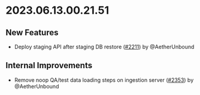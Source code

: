 # 2023.06.13.00.21.51

## New Features

- Deploy staging API after staging DB restore
  ([#2211](https://github.com/WordPress/openverse/pull/2211)) by @AetherUnbound

## Internal Improvements

- Remove noop QA/test data loading steps on ingestion server
  ([#2353](https://github.com/WordPress/openverse/pull/2353)) by @AetherUnbound
